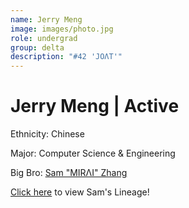 ```yaml
---
name: Jerry Meng
image: images/photo.jpg
role: undergrad
group: delta
description: "#42 'JOΛT'"
---
```


# Jerry Meng | Active
Ethnicity: Chinese

Major: Computer Science & Engineering

Big Bro: [Sam "MIRΛI" Zhang](27szhang)

[Click here](/ujis/5anguyen/) to view Sam's Lineage!